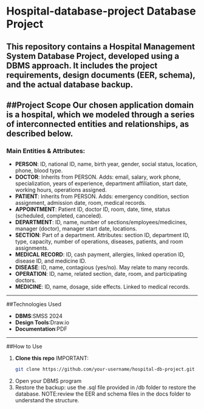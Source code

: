 # Hospital-database-project  Database Project
This repository contains a **Hospital Management System Database Project**, developed using a DBMS approach. It includes the **project requirements**, **design documents** (EER, schema), and the **actual database backup**.
---
##Project Scope
Our chosen application domain is a **hospital**, which we modeled through a series of interconnected entities and relationships, as described below.
---
### Main Entities & Attributes:
- **PERSON**: ID, national ID, name, birth year, gender, social status, location, phone, blood type.
- **DOCTOR**: Inherits from PERSON. Adds: email, salary, work phone, specialization, years of experience, department affiliation, start date, working hours, operations assigned.
- **PATIENT**: Inherits from PERSON. Adds: emergency condition, section assignment, admission date, room, medical records.
- **APPOINTMENT**: Patient ID, doctor ID, room, date, time, status (scheduled, completed, canceled).
- **DEPARTMENT**: ID, name, number of sections/employees/medicines, manager (doctor), manager start date, locations.
- **SECTION**: Part of a department. Attributes: section ID, department ID, type, capacity, number of operations, diseases, patients, and room assignments.
- **MEDICAL RECORD**: ID, cash payment, allergies, linked operation ID, disease ID, and medicine ID.
- **DISEASE**: ID, name, contagious (yes/no). May relate to many records.
- **OPERATION**: ID, name, related section, date, room, and participating doctors.
- **MEDICINE**: ID, name, dosage, side effects. Linked to medical records.
---
##Technologies Used
- **DBMS**:SMSS 2024
- **Design Tools**:Draw.io
- **Documentation**:PDF
---
##How to Use
1. **Clone this repo** IMPORTANT:
   ```bash
   git clone https://github.com/your-username/hospital-db-project.git
3. Open your DBMS program
4. Restore the backup: use the .sql file provided in /db folder to restore the database.
NOTE:review the EER and schema files in the docs folder to understand the structure.

